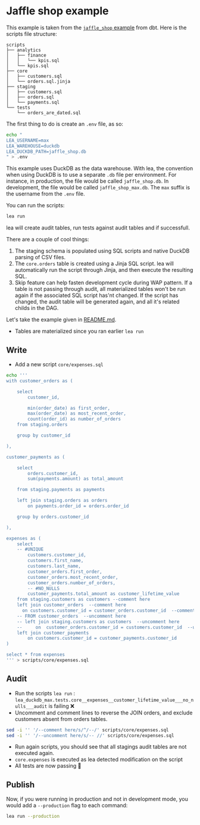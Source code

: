 # Jaffle shop example

This example is taken from the [`jaffle_shop` example](https://github.com/dbt-labs/jaffle_shop/) from dbt. Here is the scripts file structure:

```
scripts
├── analytics
│   ├── finance
│   │   └── kpis.sql
│   └── kpis.sql
├── core
│   ├── customers.sql
│   └── orders.sql.jinja
├── staging
│   ├── customers.sql
│   ├── orders.sql
│   └── payments.sql
└── tests
    └── orders_are_dated.sql
```

The first thing to do is create an `.env` file, as so:

```sh
echo "
LEA_USERNAME=max
LEA_WAREHOUSE=duckdb
LEA_DUCKDB_PATH=jaffle_shop.db
" > .env
```

This example uses DuckDB as the data warehouse. With lea, the convention when using DuckDB is to use a separate `.db` file per environment. For instance, in production, the file would be called `jaffle_shop.db`. In development, the file would be called `jaffle_shop_max.db`. The `max` suffix is the username from the `.env` file.

You can run the scripts:

```sh
lea run
```

lea will create audit tables, run tests against audit tables and if successfull.

There are a couple of cool things:

1. The staging schema is populated using SQL scripts and native DuckDB parsing of CSV files.
2. The `core.orders` table is created using a Jinja SQL script. lea will automatically run the script through Jinja, and then execute the resulting SQL.
3. Skip feature can help fasten development cycle during WAP pattern. If a table is not passing through audit, all materialized tables won't be run again if the associated SQL script has'nt changed.
   If the script has changed, the audit table will be generated again, and all it's related childs in the DAG.

Let's take the example given in [README.md](README.md).

- Tables are materialized since you ran earlier `lea run`

## Write

- Add a new script `core/expenses.sql`

```sh
echo '''
with customer_orders as (

    select
        customer_id,

        min(order_date) as first_order,
        max(order_date) as most_recent_order,
        count(order_id) as number_of_orders
    from staging.orders

    group by customer_id

),

customer_payments as (

    select
        orders.customer_id,
        sum(payments.amount) as total_amount

    from staging.payments as payments

    left join staging.orders as orders
        on payments.order_id = orders.order_id

    group by orders.customer_id

),

expenses as (
    select
    -- #UNIQUE
        customers.customer_id,
        customers.first_name,
        customers.last_name,
        customer_orders.first_order,
        customer_orders.most_recent_order,
        customer_orders.number_of_orders,
        -- #NO_NULLS
        customer_payments.total_amount as customer_lifetime_value
    from staging.customers as customers --comment here
    left join customer_orders  --comment here
      on customers.customer_id = customer_orders.customer_id  --comment here
    -- FROM customer_orders  --uncomment here
    -- left join staging.customers as customers  --uncomment here
    --     on  customer_orders.customer_id = customers.customer_id  --uncomment here
    left join customer_payments
        on customers.customer_id = customer_payments.customer_id
)

select * from expenses
''' > scripts/core/expenses.sql
```

## Audit

- Run the scripts `lea run` : `lea_duckdb_max.tests.core__expenses__customer_lifetime_value___no_nulls___audit` is failing ❌
- Uncomment and comment lines to reverse the JOIN orders, and exclude customers absent from orders tables.

```sh
sed -i '' '/--comment here/s/^/--/' scripts/core/expenses.sql
sed -i '' '/--uncomment here/s/-- //' scripts/core/expenses.sql
```

- Run again scripts, you should see that all stagings audit tables are not executed again.
- `core.expenses` is executed as lea detected modification on the script
- All tests are now passing 🎉

## Publish

Now, if you were running in production and not in development mode, you would add a `--production` flag to each command:

```sh
lea run --production
```
